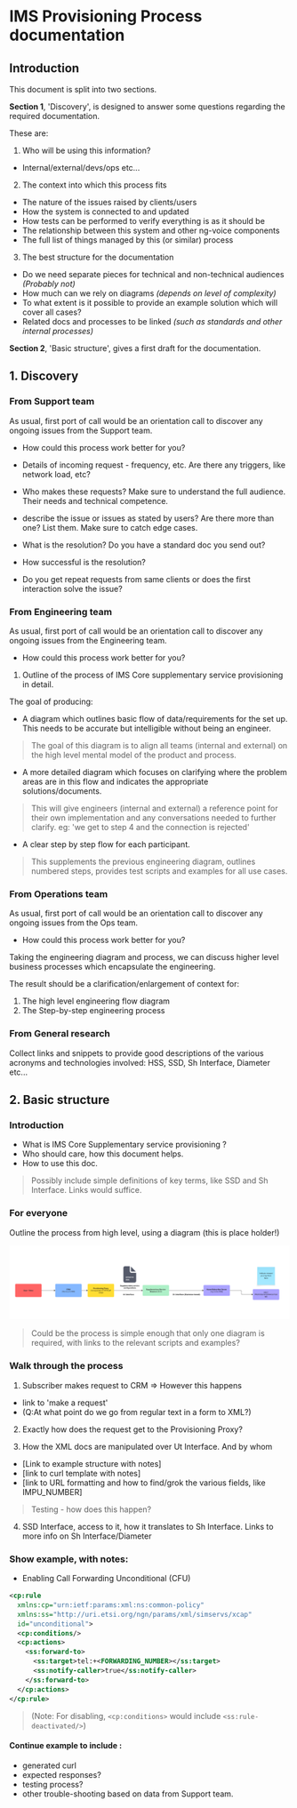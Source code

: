 
# IMS Provisioning Process documentation 

## Introduction

This document is split into two sections.

**Section 1**, 'Discovery', is designed to answer some questions regarding the required documentation. 

These are:
1. Who will be using this information? 
  * Internal/external/devs/ops etc...

2. The context into which this process fits
  * The nature of the issues raised by clients/users
  * How the system is connected to and updated
  * How tests can be performed to verify everything is as it should be
  * The relationship between this system and other ng-voice components
  * The full list of things managed by this (or similar) process

3. The best structure for the documentation
  * Do we need separate pieces for technical and non-technical audiences *(Probably not)*
  * How much can we rely on diagrams *(depends on level of complexity)*
  * To what extent is it possible to provide an example solution which will cover all cases? 
  * Related docs and processes to be linked  *(such as standards and other internal processes)*

**Section 2**, 'Basic structure', gives a first draft for the documentation. 


## 1. Discovery

### From Support team
As usual, first port of call would be an orientation call to discover any ongoing issues from the Support team. 
  * How could this process work better for you?

  * Details of incoming request - frequency, etc. Are there any triggers, like network load, etc?
  * Who makes these requests? Make sure to understand the full audience. Their needs and technical competence.
  * describe the issue or issues as stated by users? Are there more than one? List them. Make sure to catch edge cases.
  * What is the resolution? Do you have a standard doc you send out?
  * How successful is the resolution?
  * Do you get repeat requests from same clients or does the first interaction solve the issue?

### From Engineering team
As usual, first port of call would be an orientation call to discover any ongoing issues from the Engineering team. 
  * How could this process work better for you?

1. Outline of the process of IMS Core supplementary service provisioning in detail. 

The goal of producing:
  * A diagram which outlines basic flow of data/requirements for the set up. This needs to be accurate but intelligible without being an engineer. 
> The goal of this diagram is to align all teams (internal and external) on the high level mental model of the product and process.

  * A more detailed diagram which focuses on clarifying where the problem areas are in this flow and indicates the appropriate solutions/documents.
> This will give engineers (internal and external) a reference point for their own implementation and any conversations needed to further clarify. eg: 'we get to step 4 and the connection is rejected'

  * A clear step by step flow for each participant. 
> This supplements the previous engineering diagram, outlines numbered steps, provides test scripts and examples for all use cases.


### From Operations team
As usual, first port of call would be an orientation call to discover any ongoing issues from the Ops team. 
  * How could this process work better for you?

Taking the engineering diagram and process, we can discuss higher level business processes which encapsulate the engineering. 

The result should be a clarification/enlargement of context for:
1. The high level engineering flow diagram
2. The Step-by-step engineering process


### From General research
Collect links and snippets to provide good descriptions of the various acronyms and technologies involved: HSS, SSD, Sh Interface, Diameter etc...


## 2. Basic structure

### Introduction
  * What is IMS Core Supplementary service provisioning ? 
  * Who should care, how this document helps.
  * How to use this doc.
> Possibly include simple definitions of key terms, like SSD and Sh Interface. Links would suffice.

### For everyone
Outline the process from high level, using a diagram (this is place holder!)

![ Provisioning Supplementary Services ng-voice ](images/hss.png)

> Could be the process is simple enough that only one diagram is required, with links to the relevant scripts and examples? 

### Walk through the process 
1. Subscriber makes request to CRM => However this happens 
  * link to 'make a request' 
  * (Q:At what point do we go from regular text in a form to XML?)

2. Exactly how does the request get to the Provisioning Proxy? 

3. How the XML docs are manipulated over Ut Interface. And by whom 
  * [Link to example structure with notes] 
  * [link to curl template with notes]
  * [link to URL formatting and how to find/grok the various fields, like IMPU_NUMBER]
 > Testing - how does this happen?

 
4. SSD Interface, access to it, how it translates to Sh Interface. Links to more info on Sh Interface/Diameter

### Show example, with notes:
  * Enabling Call Forwarding Unconditional (CFU)

```XML
<cp:rule
  xmlns:cp="urn:ietf:params:xml:ns:common-policy"
  xmlns:ss="http://uri.etsi.org/ngn/params/xml/simservs/xcap"
  id="unconditional">
  <cp:conditions/>
  <cp:actions>
    <ss:forward-to>
      <ss:target>tel:+<FORWARDING_NUMBER></ss:target>
      <ss:notify-caller>true</ss:notify-caller>
    </ss:forward-to>
  </cp:actions>
</cp:rule>
```
> (Note: For disabling, `<cp:conditions>` would include `<ss:rule-deactivated/>`)

#### Continue example to include :
* generated curl
* expected responses?
* testing process?
* other trouble-shooting based on data from Support team.
